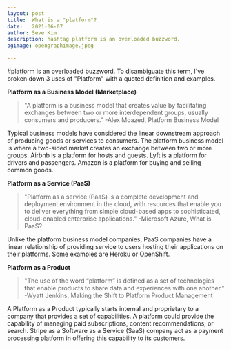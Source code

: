 ```yaml
---
layout: post
title:	What is a "platform"?
date:	2021-06-07
author:	Seve Kim
description: hashtag platform is an overloaded buzzword.
ogimage: opengraphimage.jpeg

---
```


#platform is an overloaded buzzword. To disambiguate this term, I've broken down 3 uses of "Platform" with a quoted definition and examples.

**Platform as a Business Model (Marketplace)**

> "A platform is a business model that creates value by facilitating exchanges between two or more interdependent groups, usually consumers and producers." -Alex Moazed, Platform Business Model

Typical business models have considered the linear downstream approach of producing goods or services to consumers. The platform business model is where a two-sided market creates an exchange between two or more groups. Airbnb is a platform for hosts and guests. Lyft is a platform for drivers and passengers. Amazon is a platform for buying and selling common goods.

**Platform as a Service (PaaS)**
> "Platform as a service (PaaS) is a complete development and deployment environment in the cloud, with resources that enable you to deliver everything from simple cloud-based apps to sophisticated, cloud-enabled enterprise applications." -Microsoft Azure, What is PaaS?

Unlike the platform business model companies, PaaS companies have a linear relationship of providing service to users hosting their applications on their platforms. Some examples are Heroku or OpenShift.

**Platform as a Product**
> "The use of the word “platform” is defined as a set of technologies that enable products to share data and experiences with one another." -Wyatt Jenkins, Making the Shift to Platform Product Management

A Platform as a Product typically starts internal and proprietary to a company that provides a set of capabilities. A platform could provide the capability of managing paid subscriptions, content recommendations, or search. Stripe as a Software as a Service (SaaS) company act as a payment processing platform in offering this capability to its customers.
